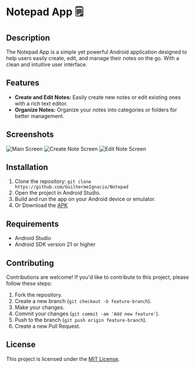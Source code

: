 
# Notepad App 🗒️

## Description
The Notepad App is a simple yet powerful Android application designed to help users easily create, edit, and manage their notes on the go. With a clean and intuitive user interface.

## Features
- **Create and Edit Notes:** Easily create new notes or edit existing ones with a rich text editor.
- **Organize Notes:** Organize your notes into categories or folders for better management.

## Screenshots
![Main Screen](screenshots/MainScreen.png)
![Create Note Screen](screenshots/CreateNoteScreen.png)
![Edit Note Screen](screenshots/EditNoteScreen.png)

## Installation
1. Clone the repository: `git clone https://github.com/GuilhermeIgnacio/Notepad`
2. Open the project in Android Studio.
3. Build and run the app on your Android device or emulator.
4. Or Download the <a href="" target ="_blank" >APK</a>

## Requirements
- Android Studio
- Android SDK version 21 or higher

## Contributing
Contributions are welcome! If you'd like to contribute to this project, please follow these steps:
1. Fork the repository.
2. Create a new branch (`git checkout -b feature-branch`).
3. Make your changes.
4. Commit your changes (`git commit -am 'Add new feature'`).
5. Push to the branch (`git push origin feature-branch`).
6. Create a new Pull Request.

## License
This project is licensed under the [MIT License](LICENSE).

